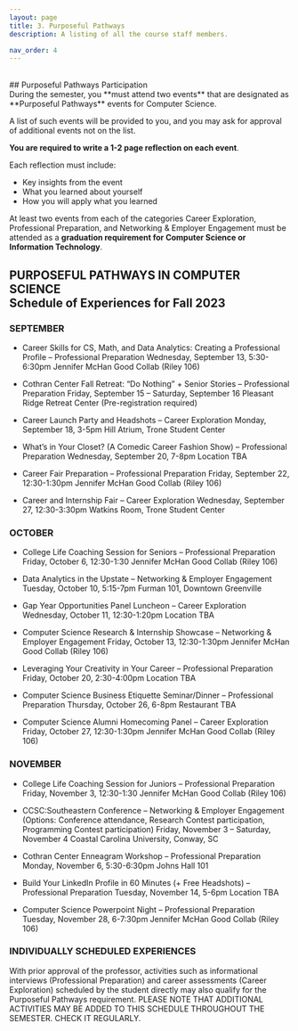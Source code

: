 ```yaml
---
layout: page
title: 3. Purposeful Pathways
description: A listing of all the course staff members.

nav_order: 4
---
```

<br/>
## Purposeful Pathways Participation
<br/>
During the semester, you **must attend two events** that are designated as **Purposeful Pathways** events for Computer Science. 

A list of such events will be provided to you, and you may ask for approval of additional events not on the list. 

**You are required to write a 1-2 page reflection on each event**. 

Each reflection must include:

* Key insights from the event
* What you learned about yourself
* How you will apply what you learned

At least two events from each of the categories Career Exploration, Professional Preparation, and Networking & Employer Engagement must be attended as a **graduation requirement for Computer Science or Information Technology**.

## PURPOSEFUL PATHWAYS IN COMPUTER SCIENCE<br/>Schedule of Experiences for Fall 2023

### SEPTEMBER

* Career Skills for CS, Math, and Data Analytics: Creating a Professional Profile – Professional Preparation Wednesday, September 13, 5:30-6:30pm
Jennifer McHan Good Collab (Riley 106)

* Cothran Center Fall Retreat: “Do Nothing” + Senior Stories – Professional Preparation Friday, September 15 – Saturday, September 16
Pleasant Ridge Retreat Center (Pre-registration required)

* Career Launch Party and Headshots – Career Exploration Monday, September 18, 3-5pm
Hill Atrium, Trone Student Center

* What’s in Your Closet? (A Comedic Career Fashion Show) – Professional Preparation Wednesday, September 20, 7-8pm
Location TBA

* Career Fair Preparation – Professional Preparation Friday, September 22, 12:30-1:30pm
Jennifer McHan Good Collab (Riley 106)

* Career and Internship Fair – Career Exploration Wednesday, September 27, 12:30-3:30pm Watkins Room, Trone Student Center

### OCTOBER

* College Life Coaching Session for Seniors – Professional Preparation Friday, October 6, 12:30-1:30
Jennifer McHan Good Collab (Riley 106)

* Data Analytics in the Upstate – Networking & Employer Engagement Tuesday, October 10, 5:15-7pm
Furman 101, Downtown Greenville

* Gap Year Opportunities Panel Luncheon – Career Exploration Wednesday, October 11, 12:30-1:20pm
Location TBA

* Computer Science Research & Internship Showcase – Networking & Employer Engagement Friday, October 13, 12:30-1:30pm
Jennifer McHan Good Collab (Riley 106)

* Leveraging Your Creativity in Your Career – Professional Preparation Friday, October 20, 2:30-4:00pm
Location TBA

* Computer Science Business Etiquette Seminar/Dinner – Professional Preparation Thursday, October 26, 6-8pm
Restaurant TBA

* Computer Science Alumni Homecoming Panel – Career Exploration Friday, October 27, 12:30-1:30pm
Jennifer McHan Good Collab (Riley 106)

### NOVEMBER

* College Life Coaching Session for Juniors – Professional Preparation Friday, November 3, 12:30-1:30
Jennifer McHan Good Collab (Riley 106)

* CCSC:Southeastern Conference – Networking & Employer Engagement
(Options: Conference attendance, Research Contest participation, Programming Contest participation) Friday, November 3 – Saturday, November 4
Coastal Carolina University, Conway, SC

* Cothran Center Enneagram Workshop – Professional Preparation Monday, November 6, 5:30-6:30pm
Johns Hall 101

* Build Your LinkedIn Profile in 60 Minutes (+ Free Headshots) – Professional Preparation Tuesday, November 14, 5-6pm
Location TBA

* Computer Science Powerpoint Night – Professional Preparation Tuesday, November 28, 6-7:30pm
Jennifer McHan Good Collab (Riley 106)

### INDIVIDUALLY SCHEDULED EXPERIENCES

With prior approval of the professor, activities such as informational interviews (Professional Preparation) and career assessments (Career Exploration) scheduled by the student directly may also qualify for the Purposeful Pathways requirement.
PLEASE NOTE THAT ADDITIONAL ACTIVITIES MAY BE ADDED TO THIS SCHEDULE THROUGHOUT THE SEMESTER. CHECK IT REGULARLY.